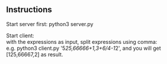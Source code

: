 ## Instructions
Start server first: python3 server.py  

Start client:  
with the expressions as input, split expressions using comma:  
e.g. python3 client.py '5*25,66666+1,3+6/4-1*2', and you will get [125,66667,2] as result.
